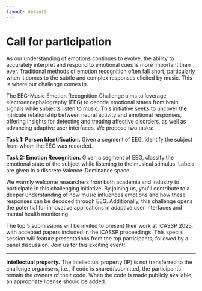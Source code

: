 ```yaml
---
layout: default
---
```


# Call for participation

As our understanding of emotions continues to evolve, the ability to accurately interpret and respond to emotional cues is more important than ever. Traditional methods of emotion recognition often fall short, particularly when it comes to the subtle and complex responses elicited by music. This is where our challenge comes in.

The EEG-Music Emotion Recognition Challenge aims to leverage electroencephalography (EEG) to decode emotional states from brain signals while subjects listen to music. This initiative seeks to uncover the intricate relationship between neural activity and emotional responses, offering insights for detecting and treating affective disorders, as well as advancing adaptive user interfaces. We propose two tasks:

**Task 1: Person Identification.** Given a segment of EEG, identify the subject from whom the EEG was recorded.

**Task 2: Emotion Recognition.** Given a segment of EEG, classify the emotional state of the subject while listening to the musical stimulus. Labels are given in a discrete Valence-Dominance space.

We warmly welcome researchers from both academia and industry to participate in this challenging initiative. By joining us, you'll contribute to a deeper understanding of how music influences emotions and how these responses can be decoded through EEG. Additionally, this challenge opens the potential for innovative applications in adaptive user interfaces and mental health monitoring.

The top 5 submissions will be invited to present their work at ICASSP 2025, with accepted papers included in the ICASSP proceedings. This special session will feature presentations from the top participants, followed by a panel discussion. Join us for this exciting event!

---
**Intellectual property.** The intellectual property (IP) is not
transferred to the challenge organisers, i.e., if code is
shared/submitted, the participants remain the owners of their code. When the code is made publicly available, an appropriate license should be added.

